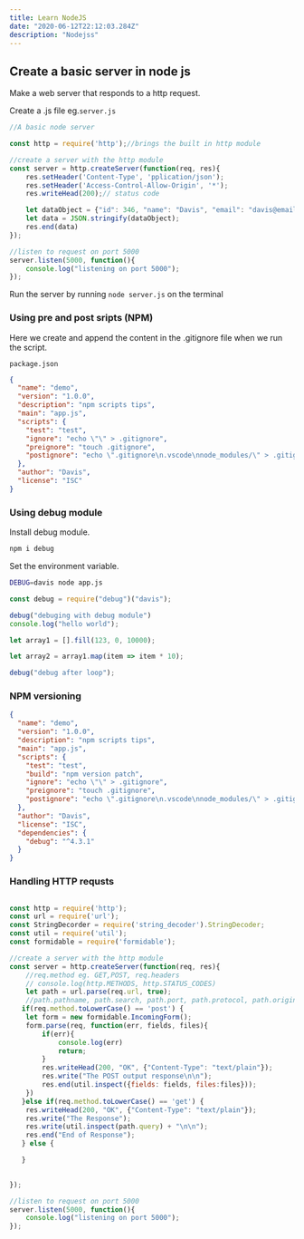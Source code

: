 ```yaml
---
title: Learn NodeJS
date: "2020-06-12T22:12:03.284Z"
description: "Nodejss"
---
```


## Create a basic server in node js

Make a web server that responds to a http request.

Create a .js file eg.```server.js```

```javascript
//A basic node server

const http = require('http');//brings the built in http module

//create a server with the http module
const server = http.createServer(function(req, res){
    res.setHeader('Content-Type', 'pplication/json');
    res.setHeader('Access-Control-Allow-Origin', '*');
    res.writeHead(200);// status code

    let dataObject = {"id": 346, "name": "Davis", "email": "davis@email.com"};
    let data = JSON.stringify(dataObject);
    res.end(data)
});

//listen to request on port 5000
server.listen(5000, function(){
    console.log("listening on port 5000");
});
```

Run the server by running ```node server.js``` on the terminal

### Using pre and post sripts (NPM)

Here we create and append the content in the .gitignore file when we run the script.

```package.json```

```json
{
  "name": "demo",
  "version": "1.0.0",
  "description": "npm scripts tips",
  "main": "app.js",
  "scripts": {
    "test": "test",
    "ignore": "echo \"\" > .gitignore",
    "preignore": "touch .gitignore",
    "postignore": "echo \".gitignore\n.vscode\nnode_modules/\" > .gitignore "
  },
  "author": "Davis",
  "license": "ISC"
}
```

### Using debug module

Install debug module.

```bash
npm i debug
```

Set the environment variable.

```bash
DEBUG=davis node app.js 
```

```javascript
const debug = require("debug")("davis");

debug("debuging with debug module")
console.log("hello world");

let array1 = [].fill(123, 0, 10000);

let array2 = array1.map(item => item * 10);

debug("debug after loop");
```

### NPM versioning

```json
{
  "name": "demo",
  "version": "1.0.0",
  "description": "npm scripts tips",
  "main": "app.js",
  "scripts": {
    "test": "test",
    "build": "npm version patch",
    "ignore": "echo \"\" > .gitignore",
    "preignore": "touch .gitignore",
    "postignore": "echo \".gitignore\n.vscode\nnode_modules/\" > .gitignore "
  },
  "author": "Davis",
  "license": "ISC",
  "dependencies": {
    "debug": "^4.3.1"
  }
}
```

### Handling HTTP requsts

```javascript

const http = require('http');
const url = require('url');
const StringDecorder = require('string_decoder').StringDecoder;
const util = require('util');
const formidable = require('formidable');

//create a server with the http module
const server = http.createServer(function(req, res){
    //req.method eg. GET,POST, req.headers
    // console.log(http.METHODS, http.STATUS_CODES)
    let path = url.parse(req.url, true);
    //path.pathname, path.search, path.port, path.protocol, path.origin
   if(req.method.toLowerCase() == 'post') {
    let form = new formidable.IncomingForm();
    form.parse(req, function(err, fields, files){
        if(err){
            console.log(err)
            return;
        }
        res.writeHead(200, "OK", {"Content-Type": "text/plain"});
        res.write("The POST output response\n\n");
        res.end(util.inspect({fields: fields, files:files}));
    })
   }else if(req.method.toLowerCase() == 'get') {
    res.writeHead(200, "OK", {"Content-Type": "text/plain"});
    res.write("The Response");
    res.write(util.inspect(path.query) + "\n\n");
    res.end("End of Response");
   } else {

   }

  
});

//listen to request on port 5000
server.listen(5000, function(){
    console.log("listening on port 5000");
});
```